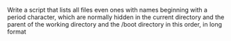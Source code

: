 Write a script that lists all files even ones with names beginning with a period character, which are normally hidden in the current directory and the parent of the working directory and the /boot directory in this order, in long format
